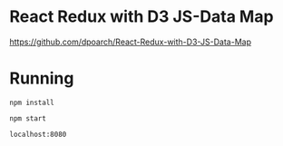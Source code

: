 # React Redux with D3 JS-Data Map
https://github.com/dpoarch/React-Redux-with-D3-JS-Data-Map

# Running

```
npm install
```

```
npm start
```

```
localhost:8080
```
